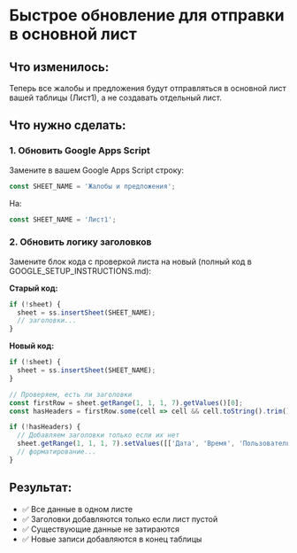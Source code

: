 # Быстрое обновление для отправки в основной лист

## Что изменилось:
Теперь все жалобы и предложения будут отправляться в основной лист вашей таблицы (Лист1), а не создавать отдельный лист.

## Что нужно сделать:

### 1. Обновить Google Apps Script
Замените в вашем Google Apps Script строку:
```javascript
const SHEET_NAME = 'Жалобы и предложения';
```

На:
```javascript
const SHEET_NAME = 'Лист1';
```

### 2. Обновить логику заголовков
Замените блок кода с проверкой листа на новый (полный код в GOOGLE_SETUP_INSTRUCTIONS.md):

**Старый код:**
```javascript
if (!sheet) {
  sheet = ss.insertSheet(SHEET_NAME);
  // заголовки...
}
```

**Новый код:**
```javascript
if (!sheet) {
  sheet = ss.insertSheet(SHEET_NAME);
}

// Проверяем, есть ли заголовки
const firstRow = sheet.getRange(1, 1, 1, 7).getValues()[0];
const hasHeaders = firstRow.some(cell => cell && cell.toString().trim() !== '');

if (!hasHeaders) {
  // Добавляем заголовки только если их нет
  sheet.getRange(1, 1, 1, 7).setValues([['Дата', 'Время', 'Пользователь', 'Сообщение', 'Имя', 'Username', 'Telegram ID']]);
  // форматирование...
}
```

## Результат:
- ✅ Все данные в одном листе
- ✅ Заголовки добавляются только если лист пустой
- ✅ Существующие данные не затираются
- ✅ Новые записи добавляются в конец таблицы
